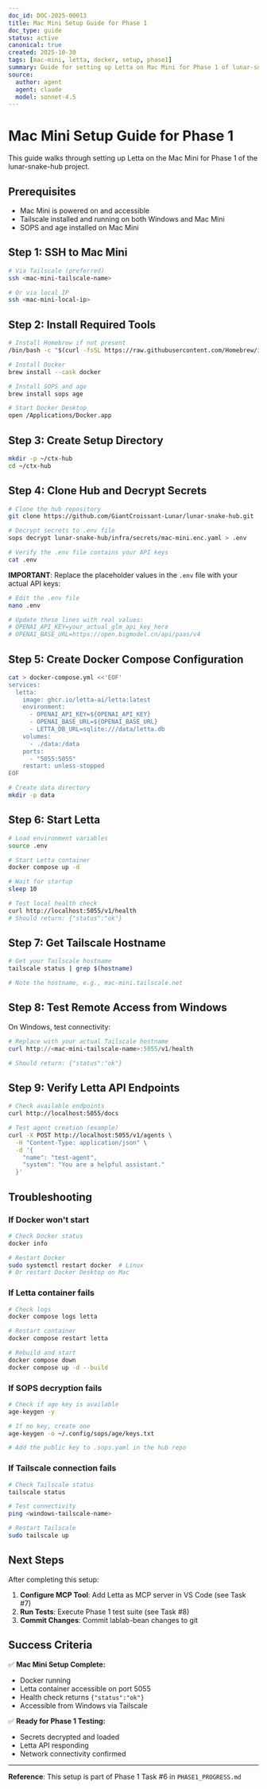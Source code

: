 ```yaml
---
doc_id: DOC-2025-00013
title: Mac Mini Setup Guide for Phase 1
doc_type: guide
status: active
canonical: true
created: 2025-10-30
tags: [mac-mini, letta, docker, setup, phase1]
summary: Guide for setting up Letta on Mac Mini for Phase 1 of lunar-snake-hub project
source:
  author: agent
  agent: claude
  model: sonnet-4.5
---
```


# Mac Mini Setup Guide for Phase 1

This guide walks through setting up Letta on the Mac Mini for Phase 1 of the lunar-snake-hub project.

## Prerequisites

- Mac Mini is powered on and accessible
- Tailscale installed and running on both Windows and Mac Mini
- SOPS and age installed on Mac Mini

## Step 1: SSH to Mac Mini

```bash
# Via Tailscale (preferred)
ssh <mac-mini-tailscale-name>

# Or via local IP
ssh <mac-mini-local-ip>
```

## Step 2: Install Required Tools

```bash
# Install Homebrew if not present
/bin/bash -c "$(curl -fsSL https://raw.githubusercontent.com/Homebrew/install/HEAD/install.sh)"

# Install Docker
brew install --cask docker

# Install SOPS and age
brew install sops age

# Start Docker Desktop
open /Applications/Docker.app
```

## Step 3: Create Setup Directory

```bash
mkdir -p ~/ctx-hub
cd ~/ctx-hub
```

## Step 4: Clone Hub and Decrypt Secrets

```bash
# Clone the hub repository
git clone https://github.com/GiantCroissant-Lunar/lunar-snake-hub.git

# Decrypt secrets to .env file
sops decrypt lunar-snake-hub/infra/secrets/mac-mini.enc.yaml > .env

# Verify the .env file contains your API keys
cat .env
```

**IMPORTANT**: Replace the placeholder values in the `.env` file with your actual API keys:

```bash
# Edit the .env file
nano .env

# Update these lines with real values:
# OPENAI_API_KEY=your_actual_glm_api_key_here
# OPENAI_BASE_URL=https://open.bigmodel.cn/api/paas/v4
```

## Step 5: Create Docker Compose Configuration

```bash
cat > docker-compose.yml <<'EOF'
services:
  letta:
    image: ghcr.io/letta-ai/letta:latest
    environment:
      - OPENAI_API_KEY=${OPENAI_API_KEY}
      - OPENAI_BASE_URL=${OPENAI_BASE_URL}
      - LETTA_DB_URL=sqlite:///data/letta.db
    volumes:
      - ./data:/data
    ports:
      - "5055:5055"
    restart: unless-stopped
EOF

# Create data directory
mkdir -p data
```

## Step 6: Start Letta

```bash
# Load environment variables
source .env

# Start Letta container
docker compose up -d

# Wait for startup
sleep 10

# Test local health check
curl http://localhost:5055/v1/health
# Should return: {"status":"ok"}
```

## Step 7: Get Tailscale Hostname

```bash
# Get your Tailscale hostname
tailscale status | grep $(hostname)

# Note the hostname, e.g., mac-mini.tailscale.net
```

## Step 8: Test Remote Access from Windows

On Windows, test connectivity:

```powershell
# Replace with your actual Tailscale hostname
curl http://<mac-mini-tailscale-name>:5055/v1/health

# Should return: {"status":"ok"}
```

## Step 9: Verify Letta API Endpoints

```bash
# Check available endpoints
curl http://localhost:5055/docs

# Test agent creation (example)
curl -X POST http://localhost:5055/v1/agents \
  -H "Content-Type: application/json" \
  -d '{
    "name": "test-agent",
    "system": "You are a helpful assistant."
  }'
```

## Troubleshooting

### If Docker won't start

```bash
# Check Docker status
docker info

# Restart Docker
sudo systemctl restart docker  # Linux
# Or restart Docker Desktop on Mac
```

### If Letta container fails

```bash
# Check logs
docker compose logs letta

# Restart container
docker compose restart letta

# Rebuild and start
docker compose down
docker compose up -d --build
```

### If SOPS decryption fails

```bash
# Check if age key is available
age-keygen -y

# If no key, create one
age-keygen -o ~/.config/sops/age/keys.txt

# Add the public key to .sops.yaml in the hub repo
```

### If Tailscale connection fails

```bash
# Check Tailscale status
tailscale status

# Test connectivity
ping <windows-tailscale-name>

# Restart Tailscale
sudo tailscale up
```

## Next Steps

After completing this setup:

1. **Configure MCP Tool**: Add Letta as MCP server in VS Code (see Task #7)
2. **Run Tests**: Execute Phase 1 test suite (see Task #8)
3. **Commit Changes**: Commit lablab-bean changes to git

## Success Criteria

✅ **Mac Mini Setup Complete:**

- Docker running
- Letta container accessible on port 5055
- Health check returns `{"status":"ok"}`
- Accessible from Windows via Tailscale

✅ **Ready for Phase 1 Testing:**

- Secrets decrypted and loaded
- Letta API responding
- Network connectivity confirmed

---

**Reference**: This setup is part of Phase 1 Task #6 in `PHASE1_PROGRESS.md`
